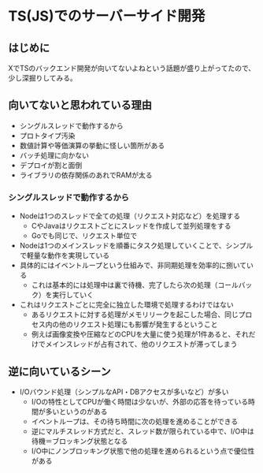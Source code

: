# TS(JS)でのサーバーサイド開発

## はじめに

XでTSのバックエンド開発が向いてないよねという話題が盛り上がってたので、少し深掘りしてみる。

## 向いてないと思われている理由

- シングルスレッドで動作するから
- プロトタイプ汚染
- 数値計算や等価演算の挙動に怪しい箇所がある
- バッチ処理に向かない
- デプロイが割と面倒
- ライブラリの依存関係のあれでRAMが太る

### シングルスレッドで動作するから

- Nodeは1つのスレッドで全ての処理（リクエスト対応など）を処理する
  - CやJavaはリクエストごとにスレッドを作成して並列処理をする
  - Goでも同じで、リクエスト単位で
- Nodeは1つのメインスレッドを順番にタスク処理していくことで、シンプルで軽量な動作を実現している
- 具体的にはイベントループという仕組みで、非同期処理を効率的に捌いている
  - これは基本的には処理中は裏で待機、完了したら次の処理（コールバック）を実行していく
- これはリクエストごとに完全に独立した環境で処理するわけではない
  - あるリクエストに対する処理がメモリリークを起こした場合、同じプロセス内の他のリクエスト処理にも影響が発生するということ
  - 例えば画像変換や圧縮などのCPUを大量に使う処理が1件あると、それだけでメインスレッドが占有されて、他のリクエストが滞ってしまう

## 逆に向いているシーン

- I/Oバウンド処理（シンプルなAPI・DBアクセスが多いなど）が多い
  - I/Oの特性としてCPUが働く時間は少ないが、外部の応答を待っている時間が多いというのがある
  - イベントループは、その待ち時間に次の処理を進めることができる
  - 逆にマルチスレッド方式だと、スレッド数が限られている中で、I/O中は待機＝ブロッキング状態となる
  - I/O中にノンブロッキング状態で他の処理を進められるという点で優位性がある